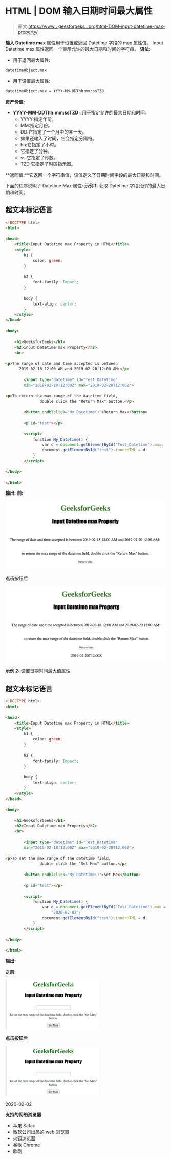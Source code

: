 # HTML | DOM 输入日期时间最大属性

> 原文:[https://www . geesforgeks . org/html-DOM-input-datetime-max-property/](https://www.geeksforgeeks.org/html-dom-input-datetime-max-property/)

**输入 Datetime max** 属性用于设置或返回 Datetime 字段的 max 属性值。
Input Datetime max 属性返回一个表示允许的最大日期和时间的字符串。
**语法:**

*   用于返回最大属性:

```html
datetimeObject.max
```

*   用于设置最大属性:

```html
datetimeObject.max = YYYY-MM-DDThh:mm:ssTZD
```

**房产价值:**

*   **YYYY-MM-DDThh:mm:ssTZD :** 用于指定允许的最大日期和时间。
    *   YYYY:指定年份。
    *   MM:指定月份。
    *   DD:它指定了一个月中的某一天。
    *   如果还输入了时间，它会指定分隔符。
    *   hh:它指定了小时。
    *   它指定了分钟。
    *   ss:它指定了秒数。
    *   TZD:它指定了时区指示器。

**返回值:**它返回一个字符串值，该值定义了日期时间字段的最大日期和时间。

下面的程序说明了 Datetime Max 属性:
**示例 1:** 获取 Datetime 字段允许的最大日期和时间。

## 超文本标记语言

```html
<!DOCTYPE html>
<html>

<head>
    <title>Input Datetime max Property in HTML</title>
    <style>
        h1 {
            color: green;
        }

        h2 {
            font-family: Impact;
        }

        body {
            text-align: center;
        }
    </style>
</head>

<body>

    <h1>GeeksforGeeks</h1>
    <h2>Input Datetime max Property</h2>
    <br>

<p>The range of date and time accepted is between
      2019-02-18 12:00 AM and 2019-02-20 12:00 AM:</p>

        <input type="datetime" id="Test_Datetime"
        min="2019-02-18T12:00Z" max="2019-02-20T12:00Z">

<p>To return the max range of the datetime field,
               double click the "Return Max" button.</p>

        <button ondblclick="My_Datetime()">Return Max</button>

        <p id="test"></p>

        <script>
            function My_Datetime() {
                var d = document.getElementById("Test_Datetime").max;
                document.getElementById("test").innerHTML = d;
            }
        </script>

</body>

</html>

```

**输出:**
**前:**

![](img/c340aaaec0b8604321d3f11982a318ab.png)

**点击**按钮后

![](img/0304663127a5807f0ef621e34a505e09.png)

**示例 2:** 设置日期时间最大值属性

## 超文本标记语言

```html
<!DOCTYPE html>
<html>

<head>
    <title>Input Datetime max Property in HTML</title>
    <style>
        h1 {
            color: green;
        }

        h2 {
            font-family: Impact;
        }

        body {
            text-align: center;
        }
    </style>
</head>

<body>

    <h1>GeeksforGeeks</h1>
    <h2>Input Datetime max Property</h2>
    <br>

        <input type="datetime" id="Test_Datetime"
        min="2019-02-18T12:00Z" max="2019-02-20T12:00Z">

<p>To set the max range of the datetime field,
               double click the "Set Max" button.</p>

        <button ondblclick="My_Datetime()">Set Max</button>

        <p id="test"></p>

        <script>
            function My_Datetime() {
                var d = document.getElementById("Test_Datetime").max =
                    "2020-02-02";
                document.getElementById("test").innerHTML = d;
            }
        </script>

</body>

</html>

```

**输出:**

**之前:**

![](img/4438185b18d0418ae7a58a4ec9085cda.png)

**点击按钮**后

![](img/9a91910f5182fe573ab8d26693b10a3b.png)

2020-02-02

**支持的网络浏览器**

*   苹果 Safari
*   微软公司出品的 web 浏览器
*   火狐浏览器
*   谷歌 Chrome
*   歌剧